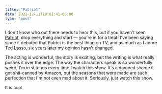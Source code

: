 ```yaml
---
title: "Patriot"
date: 2021-12-11T19:01:41-05:00
type: "post"
---
```

I don't know who out there needs to hear this, but if you haven't seen [Patriot](https://www.imdb.com/title/tt4687882/), drop everything and start — you're in for a treat! I've been saying since it debuted that Patriot is the best thing on TV, and as much as I adore Ted Lasso, six years later my opinion hasn't changed. 

The acting is wonderful, the story is exciting, but the writing is what really pushes it over the edge. The way the characters speak is so wonderfully weird, I'm in stitches every time I watch this show. It's a damned shame it got shit-canned by Amazon, but the seasons that were made are such perfection that I'm not even mad about it. Seriously, just watch this show.

It *is* cool.